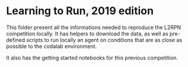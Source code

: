 # Learning to Run, 2019 edition

This folder present all the informations needed to reproduce the L2RPN competition locally. 
It has helpers to download the data, as well as pre-defined scripts to run locally an agent on
conditions that are as close as possible to the codalab environment.

It also has the getting started notebooks for this previous competition.

